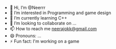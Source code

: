 - 👋 Hi, I’m @Neerrr
- 👀 I’m interested in Programming and game design
- 🌱 I’m currently learning C++
- 💞️ I’m looking to collaborate on ...
- 📫 How to reach me neerajokk@gmail.com
- 😄 Pronouns: ...
- ⚡ Fun fact: I'm working on a game

<!---
Neerrr/Neerrr is a ✨ special ✨ repository because its `README.md` (this file) appears on your GitHub profile.
You can click the Preview link to take a look at your changes.
--->
